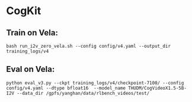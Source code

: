 # CogKit

## Train on Vela:
```
bash run_i2v_zero_vela.sh --config config/v4.yaml --output_dir training_logs/v4
```

## Eval on Vela:
```
python eval_v3.py --ckpt training_logs/v4/checkpoint-7100/ --config config/v4.yaml --dtype bfloat16  --model_name THUDM/CogVideoX1.5-5B-I2V --data_dir /gpfs/yanghan/data/rlbench_videos/test/
```